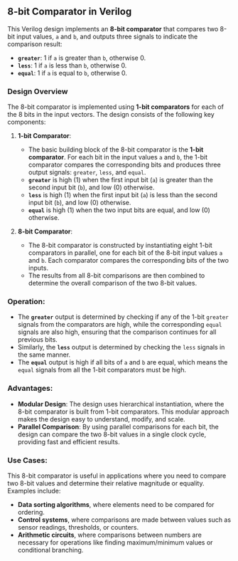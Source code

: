 ## 8-bit Comparator in Verilog

This Verilog design implements an **8-bit comparator** that compares two 8-bit input values, `a` and `b`, and outputs three signals to indicate the comparison result:

- **`greater`**: 1 if `a` is greater than `b`, otherwise 0.
- **`less`**: 1 if `a` is less than `b`, otherwise 0.
- **`equal`**: 1 if `a` is equal to `b`, otherwise 0.

### Design Overview

The 8-bit comparator is implemented using **1-bit comparators** for each of the 8 bits in the input vectors. The design consists of the following key components:

1. **1-bit Comparator**:
   - The basic building block of the 8-bit comparator is the **1-bit comparator**. For each bit in the input values `a` and `b`, the 1-bit comparator compares the corresponding bits and produces three output signals: `greater`, `less`, and `equal`.
   - **`greater`** is high (1) when the first input bit (`a`) is greater than the second input bit (`b`), and low (0) otherwise.
   - **`less`** is high (1) when the first input bit (`a`) is less than the second input bit (`b`), and low (0) otherwise.
   - **`equal`** is high (1) when the two input bits are equal, and low (0) otherwise.

2. **8-bit Comparator**:
   - The 8-bit comparator is constructed by instantiating eight 1-bit comparators in parallel, one for each bit of the 8-bit input values `a` and `b`. Each comparator compares the corresponding bits of the two inputs.
   - The results from all 8-bit comparisons are then combined to determine the overall comparison of the two 8-bit values.

### Operation:

- The **`greater`** output is determined by checking if any of the 1-bit `greater` signals from the comparators are high, while the corresponding `equal` signals are also high, ensuring that the comparison continues for all previous bits.
- Similarly, the **`less`** output is determined by checking the `less` signals in the same manner.
- The **`equal`** output is high if all bits of `a` and `b` are equal, which means the `equal` signals from all the 1-bit comparators must be high.

### Advantages:

- **Modular Design**: The design uses hierarchical instantiation, where the 8-bit comparator is built from 1-bit comparators. This modular approach makes the design easy to understand, modify, and scale.
- **Parallel Comparison**: By using parallel comparisons for each bit, the design can compare the two 8-bit values in a single clock cycle, providing fast and efficient results.

### Use Cases:

This 8-bit comparator is useful in applications where you need to compare two 8-bit values and determine their relative magnitude or equality. Examples include:
- **Data sorting algorithms**, where elements need to be compared for ordering.
- **Control systems**, where comparisons are made between values such as sensor readings, thresholds, or counters.
- **Arithmetic circuits**, where comparisons between numbers are necessary for operations like finding maximum/minimum values or conditional branching.

